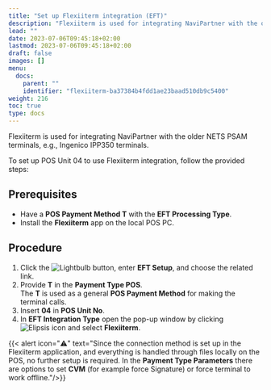 ```yaml
---
title: "Set up Flexiiterm integration (EFT)"
description: "Flexiiterm is used for integrating NaviPartner with the older NETS PSAM terminals. To set up the integration, refer to this guide."
lead: ""
date: 2023-07-06T09:45:18+02:00
lastmod: 2023-07-06T09:45:18+02:00
draft: false
images: []
menu:
  docs:
    parent: ""
    identifier: "flexiiterm-ba37384b4fdd1ae23baad510db9c5400"
weight: 216
toc: true
type: docs
---
```


Flexiiterm is used for integrating NaviPartner with the older NETS PSAM terminals, e.g., Ingenico IPP350 terminals. 

To set up POS Unit 04 to use Flexiiterm integration, follow the provided steps:

## Prerequisites

- Have a **POS Payment Method T** with the **EFT Processing Type**. 
- Install the **Flexiiterm** app on the local POS PC.

## Procedure

1.	Click the ![Lightbulb](Lightbulb_icon.PNG) button, enter **EFT Setup**, and choose the related link.     
2.	Provide **T** in the **Payment Type POS**.       
    The **T** is used as a general **POS Payment Method** for making the terminal calls.
3.	Insert **04** in **POS Unit No**.
4.	In **EFT Integration Type** open the pop-up window by clicking ![Elipsis icon](elipsis_icon.png) and select **Flexiiterm**.

 {{< alert icon="⚠️" text="Since the connection method is set up in the Flexiiterm application, and everything is handled through files locally on the POS, no further setup is required. In the <b>Payment Type Parameters</b> there are options to set <b>CVM</b> (for example force Signature) or force terminal to work offline."/>}}